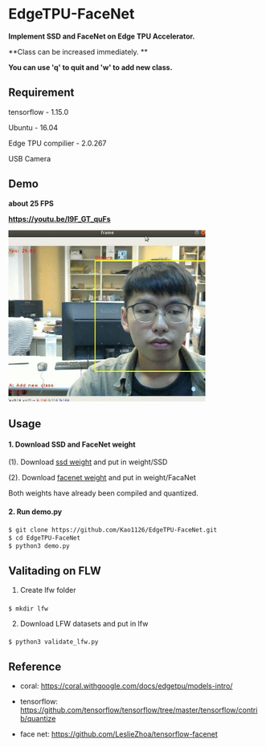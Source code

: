 # EdgeTPU-FaceNet
**Implement SSD and FaceNet on Edge TPU Accelerator.**

**Class can be increased immediately. **

**You can use 'q' to quit and 'w' to add new class.**

## Requirement 
tensorflow - 1.15.0

Ubuntu - 16.04

Edge TPU compilier - 2.0.267

USB Camera

## Demo

**about 25 FPS**

**https://youtu.be/I9F_GT_quFs**

![image](https://github.com/Kao1126/EdgeTPU-FaceNet/blob/master/sample.JPG)

## Usage

#### 1. Download SSD and FaceNet weight

(1). Download [ssd weight](https://drive.google.com/open?id=198woIHpHlhePd0F3ADIXnt5G2bDkEuig)
   and put in weight/SSD
   
(2). Download [facenet weight](https://drive.google.com/open?id=1LZF3Z2Z6mM_gHueMfTKOtxjiiaeLgexV)
   and put in weight/FacaNet
   
Both weights have already been compiled and quantized.
 
#### 2. Run demo.py
####
    $ git clone https://github.com/Kao1126/EdgeTPU-FaceNet.git
    $ cd EdgeTPU-FaceNet
    $ python3 demo.py
   
## Valitading on FLW
1. Create lfw folder
####
    $ mkdir lfw
2. Download LFW datasets and put in lfw
####
    $ python3 validate_lfw.py

## Reference
 - coral:
  https://coral.withgoogle.com/docs/edgetpu/models-intro/

 - tensorflow:
   https://github.com/tensorflow/tensorflow/tree/master/tensorflow/contrib/quantize
   
 - face net:
   https://github.com/LeslieZhoa/tensorflow-facenet
   
